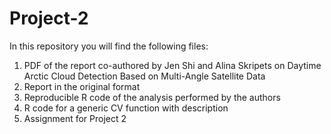 # Project-2
In this repository you will find the following files:
1) PDF of the report co-authored by Jen Shi and Alina Skripets on Daytime Arctic Cloud Detection Based on Multi-Angle
Satellite Data
2) Report in the original format
3) Reproducible R code of the analysis performed by the authors
4) R code for a generic CV function with description 
5) Assignment for Project 2
